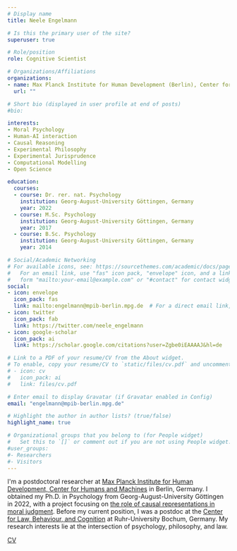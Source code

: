 ```yaml
---
# Display name
title: Neele Engelmann

# Is this the primary user of the site?
superuser: true

# Role/position
role: Cognitive Scientist

# Organizations/Affiliations
organizations:
- name: Max Planck Institute for Human Development (Berlin), Center for Humans and Machines
  url: ""

# Short bio (displayed in user profile at end of posts)
#bio:  

interests:
- Moral Psychology
- Human-AI interaction
- Causal Reasoning
- Experimental Philosophy
- Experimental Jurisprudence
- Computational Modelling
- Open Science

education:
  courses:
  - course: Dr. rer. nat. Psychology
    institution: Georg-August-University Göttingen, Germany
    year: 2022
  - course: M.Sc. Psychology
    institution: Georg-August-University Göttingen, Germany
    year: 2017
  - course: B.Sc. Psychology
    institution: Georg-August-University Göttingen, Germany
    year: 2014

# Social/Academic Networking
# For available icons, see: https://sourcethemes.com/academic/docs/page-builder/#icons
#   For an email link, use "fas" icon pack, "envelope" icon, and a link in the
#   form "mailto:your-email@example.com" or "#contact" for contact widget.
social:
- icon: envelope
  icon_pack: fas
  link: mailto:engelmann@mpib-berlin.mpg.de  # For a direct email link, use "mailto:test@example.org".
- icon: twitter
  icon_pack: fab
  link: https://twitter.com/neele_engelmann
- icon: google-scholar
  icon_pack: ai
  link: https://scholar.google.com/citations?user=Zgbe0iEAAAAJ&hl=de

# Link to a PDF of your resume/CV from the About widget.
# To enable, copy your resume/CV to `static/files/cv.pdf` and uncomment the lines below.
# - icon: cv
#   icon_pack: ai
#   link: files/cv.pdf

# Enter email to display Gravatar (if Gravatar enabled in Config)
email: "engelmann@mpib-berlin.mpg.de"

# Highlight the author in author lists? (true/false)
highlight_name: true

# Organizational groups that you belong to (for People widget)
#   Set this to `[]` or comment out if you are not using People widget.
#user_groups:
#- Researchers
#- Visitors
---
```


I'm a postdoctoral researcher at [Max Planck Institute for Human Development, Center for Humans and Machines](https://www.mpib-berlin.mpg.de/chm) in Berlin, Germany. I obtained my Ph.D. in Psychology from Georg-August-University Göttingen in 2022, with a project focusing on [the role of causal representations in moral judgment](https://ediss.uni-goettingen.de/handle/11858/14231). Before my current position, I was a postdoc at the [Center for Law, Behaviour, and Cognition](https://zrsweb.zrs.rub.de/institut/clbc/) at Ruhr-University Bochum, Germany. My research interests lie at the intersection of psychology, philosophy, and law.

[CV](https://raw.githubusercontent.com/NeeleEngelmann/CV/main/CV_Engelmann_web.pdf) 